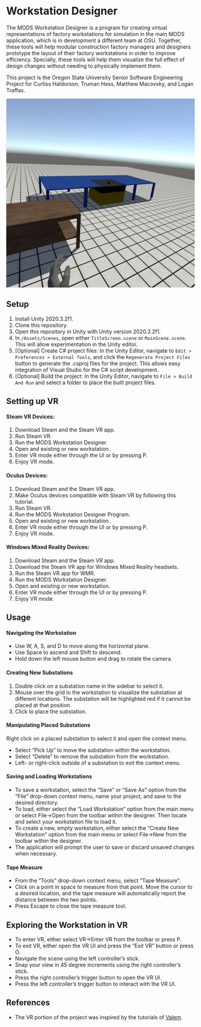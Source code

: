 # Workstation Designer

The MODS Workstation Designer is a program for creating virtual representations of factory workstations for simulation in the main MODS application, which is in development a different team at OSU. Together, these tools will help modular construction factory managers and designers prototype the layout of their factory workstations in order to improve efficiency. Specially, these tools will help them visualize the full effect of design changes without needing to physically implement them.

This project is the Oregon State University Senior Software Engineering Project for Curtiss Haldorson, Truman Hess, Matthew Macovsky, and Logan Traffas.

![Image of VR Perspective](./images/vr-perspective.png)

## Setup
1. Install Unity 2020.3.2f1.
2. Clone this repository.
3. Open this repository in Unity with Unity version 2020.3.2f1.
4. In `/Assets/Scenes`, open either `TitleScreen.scene` or `MainScene.scene`. This will allow experimentation in the Unity editor.
5. [Optional] Create C# project files: In the Unity Editor, navigate to `Edit > Preferences > External Tools`, and click the `Regenerate Project Files` button to generate the .csproj files for the project. This allows easy integration of Visual Studio for the C# script development.
6. [Optional] Build the project: In the Unity Editor, navigate to `File > Build And Run` and select a folder to place the built project files.

## Setting up VR

#### Steam VR Devices:
1. Download Steam and the Steam VR app.
2. Run Steam VR.
3. Run the MODS Workstation Designer.
4. Open and existing or new workstation.
5. Enter VR mode either through the UI or by pressing P.
6. Enjoy VR mode.

#### Oculus Devices:
1. Download Steam and the Steam VR app.
2. Make Oculus devices compatible with Steam VR by following this tutorial.
3. Run Steam VR.
4. Run the MODS Workstation Designer Program.
5. Open and existing or new workstation.
6. Enter VR mode either through the UI or by pressing P.
7. Enjoy VR mode.

#### Windows Mixed Reality Devices:
1. Download Steam and the Steam VR app.
2. Download the Steam VR app for Windows Mixed Reality headsets.
3. Run the Steam VR app for WMR.
4. Run the MODS Workstation Designer.
5. Open and existing or new workstation.
6. Enter VR mode either through the UI or by pressing P.
7. Enjoy VR mode.

## Usage

#### Navigating the Workstation
- Use W, A, S, and D to move along the horizontal plane.
- Use Space to ascend and Shift to descend.
- Hold down the left mouse button and drag to rotate the camera.

#### Creating New Substations
1. Double click on a substation name in the sidebar to select it.
2. Mouse over the grid in the workstation to visualize the substation at different locations. The substation will be highlighted red if it cannot be placed at that position.
3. Click to place the substation.

#### Manipulating Placed Substations
Right click on a placed substation to select it and open the context menu.
- Select “Pick Up” to move the substation within the workstation.
- Select “Delete” to remove the substation from the workstation.
- Left- or right-click outside of a substation to exit the context menu.

#### Saving and Loading Workstations
- To save a workstation, select the “Save” or “Save As” option from the “File” drop-down context menu, name your project, and save to the desired directory.
- To load, either select the “Load Workstation” option from the main menu or select File→Open from the toolbar within the designer. Then locate and select your workstation file to load it. 
- To create a new, empty workstation, either select the “Create New Workstation” option from the main menu or select File→New from the toolbar within the designer.
- The application will prompt the user to save or discard unsaved changes when necessary.

#### Tape Measure
- From the “Tools” drop-down context menu, select “Tape Measure”.
- Click on a point in space to measure from that point. Move the cursor to a desired location, and the tape measure will automatically report the distance between the two points.
- Press Escape to close the tape measure tool.

## Exploring the Workstation in VR
- To enter VR, either select VR→Enter VR from the toolbar or press P.
- To exit VR, either open the VR UI and press the “Exit VR” button or press O.
- Navigate the scene using the left controller’s stick.
- Snap your view in 45 degree increments using the right controller’s stick.
- Press the right controller’s trigger button to open the VR UI.
- Press the left controller’s trigger button to interact with the VR UI.

## References
- The VR portion of the project was inspired by the tutorials of [Valem](https://www.youtube.com/channel/UCPJlesN59MzHPPCp0Lg8sLw/videos).
